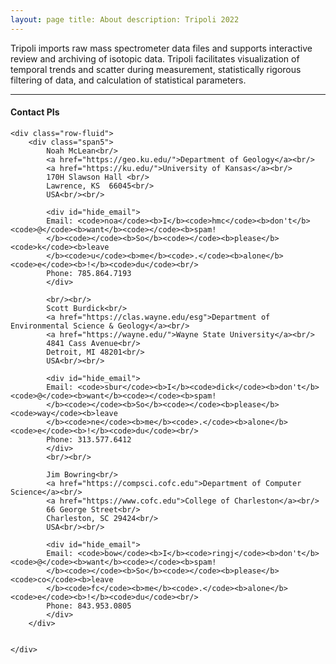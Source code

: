 ```yaml
---
layout: page title: About description: Tripoli 2022
---
```

Tripoli imports raw mass spectrometer data files and supports interactive review and archiving of isotopic data. Tripoli
facilitates visualization of temporal trends and scatter during measurement, statistically rigorous filtering of data,
and calculation of statistical parameters.

---

<div class="container">
<h4><a id="contact"></a>Contact PIs</h4>

    <div class="row-fluid">
        <div class="span5">
            Noah McLean<br/>
            <a href="https://geo.ku.edu/">Department of Geology</a><br/>
            <a href="https://ku.edu/">University of Kansas</a><br/>
            170H Slawson Hall <br/>
            Lawrence, KS  66045<br/>
            USA<br/><br/>

            <div id="hide_email">
            Email: <code>noa</code><b>I</b><code>hmc</code><b>don't</b><code>@</code><b>want</b><code></code><b>spam!
            </b><code></code><b>So</b><code></code><b>please</b><code>k</code><b>leave
            </b><code>u</code><b>me</b><code>.</code><b>alone</b><code>e</code><b>!</b><code>du</code><br/>
            Phone: 785.864.7193
            </div>

            <br/><br/>
            Scott Burdick<br/>
            <a href="https://clas.wayne.edu/esg">Department of  Environmental Science & Geology</a><br/>
            <a href="https://wayne.edu/">Wayne State University</a><br/>
            4841 Cass Avenue<br/>
            Detroit, MI 48201<br/>
            USA<br/><br/>

            <div id="hide_email">
            Email: <code>sbur</code><b>I</b><code>dick</code><b>don't</b><code>@</code><b>want</b><code></code><b>spam!
            </b><code></code><b>So</b><code></code><b>please</b><code>way</code><b>leave
            </b><code>ne</code><b>me</b><code>.</code><b>alone</b><code>e</code><b>!</b><code>du</code><br/>
            Phone: 313.577.6412
            </div>
            <br/><br/>

            Jim Bowring<br/>
            <a href="https://compsci.cofc.edu">Department of Computer Science</a><br/>
            <a href="https://www.cofc.edu">College of Charleston</a><br/>
            66 George Street<br/>
            Charleston, SC 29424<br/>
            USA<br/><br/>

            <div id="hide_email">
            Email: <code>bow</code><b>I</b><code>ringj</code><b>don't</b><code>@</code><b>want</b><code></code><b>spam!
            </b><code></code><b>So</b><code></code><b>please</b><code>co</code><b>leave
            </b><code>fc</code><b>me</b><code>.</code><b>alone</b><code>e</code><b>!</b><code>du</code><br/>
            Phone: 843.953.0805
            </div>
        </div>
        

    </div>

</div>